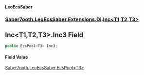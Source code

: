 #### [LeoEcsSaber](index.md 'index')
### [Saber7ooth.LeoEcsSaber.Extensions.Di](Saber7ooth.LeoEcsSaber.Extensions.Di.md 'Saber7ooth.LeoEcsSaber.Extensions.Di').[Inc&lt;T1,T2,T3&gt;](Inc_T1,T2,T3_.md 'Saber7ooth.LeoEcsSaber.Extensions.Di.Inc<T1,T2,T3>')

## Inc<T1,T2,T3>.Inc3 Field

```csharp
public EcsPool<T3> Inc3;
```

#### Field Value
[Saber7ooth.LeoEcsSaber.EcsPool&lt;](EcsPool_T_.md 'Saber7ooth.LeoEcsSaber.EcsPool<T>')[T3](Inc_T1,T2,T3_.md#Saber7ooth.LeoEcsSaber.Extensions.Di.Inc_T1,T2,T3_.T3 'Saber7ooth.LeoEcsSaber.Extensions.Di.Inc<T1,T2,T3>.T3')[&gt;](EcsPool_T_.md 'Saber7ooth.LeoEcsSaber.EcsPool<T>')